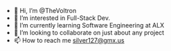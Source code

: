 - 👋 Hi, I’m @TheVoltron
- 👀 I’m interested in Full-Stack Dev.
- 🌱 I’m currently learning Software Engineering at ALX
- 💞️ I’m looking to collaborate on just about any project
- 📫 How to reach me silver127@gmx.us 

<!---
TheVoltron/TheVoltron is a ✨ special ✨ repository because its `README.md` (this file) appears on your GitHub profile.
You can click the Preview link to take a look at your changes.
--->

